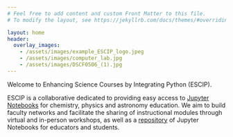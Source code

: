 ```yaml
---
# Feel free to add content and custom Front Matter to this file.
# To modify the layout, see https://jekyllrb.com/docs/themes/#overriding-theme-defaults

layout: home
header:
  overlay_images:
    - /assets/images/example_ESCIP_logo.jpeg
    - /assets/images/computer_lab.jpg
    - /assets/images/DSCF0506_(1).jpg
---
```

Welcome to Enhancing Science Courses by Integrating Python (ESCIP).

ESCIP is a collaborative dedicated to providing easy access to
[Jupyter Notebooks](https://jupyter.org) for chemistry, physics and
astronomy education. We aim to build faculty networks and facilitate
the sharing of instructional modules through virtual and in-person
workshops, as well as a [repository](/Worksheets/) of Jupyter
Notebooks for educators and students.

